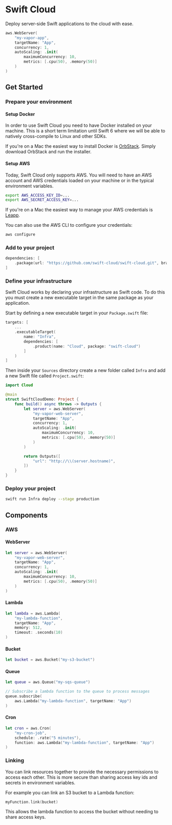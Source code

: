 # Swift Cloud

Deploy server-side Swift applications to the cloud with ease.

```swift
aws.WebServer(
    "my-vapor-app",
    targetName: "App",
    concurrency: 1,
    autoScaling: .init(
        maximumConcurrency: 10,
        metrics: [.cpu(50), .memory(50)]
    )
)
```

## Get Started

### Prepare your environment

#### Setup Docker

In order to use Swift Cloud you need to have Docker installed on your machine. This is a short term limitation until Swift 6 where we will be able to natively cross-compile to Linux and other SDKs.

If you're on a Mac the easiest way to install Docker is [OrbStack](https://orbstack.dev). Simply download OrbStack and run the installer.

#### Setup AWS

Today, Swift Cloud only supports AWS. You will need to have an AWS account and AWS credentials loaded on your machine or in the typical environment variables.

```bash
export AWS_ACCESS_KEY_ID=...
export AWS_SECRET_ACCESS_KEY=...
```

If you're on a Mac the easiest way to manage your AWS credentials is [Leapp](https://www.leapp.cloud).

You can also use the AWS CLI to configure your credentials:

```bash
aws configure
```

### Add to your project

```swift
dependencies: [
    .package(url: "https://github.com/swift-cloud/swift-cloud.git", branch: "main")
]
```

### Define your infrastructure

Swift Cloud works by declaring your infrastructure as Swift code. To do this you must create a new executable target in the same package as your application.

Start by defining a new executable target in your `Package.swift` file:

```swift
targets: [
    ...
    .executableTarget(
        name: "Infra",
        dependencies: [
            .product(name: "Cloud", package: "swift-cloud")
        ]
    )
]
```

Then inside your `Sources` directory create a new folder called `Infra` and add a new Swift file called `Project.swift`:

```swift
import Cloud

@main
struct SwiftCloudDemo: Project {
    func build() async throws -> Outputs {
        let server = aws.WebServer(
            "my-vapor-web-server",
            targetName: "App",
            concurrency: 1,
            autoScaling: .init(
                maximumConcurrency: 10,
                metrics: [.cpu(50), .memory(50)]
            )
        )

        return Outputs([
            "url": "http://\\(server.hostname)",
        ])
    }
}
```

### Deploy your project

```bash
swift run Infra deploy --stage production
```

## Components

### AWS

#### WebServer

```swift
let server = aws.WebServer(
    "my-vapor-web-server",
    targetName: "App",
    concurrency: 1,
    autoScaling: .init(
        maximumConcurrency: 10,
        metrics: [.cpu(50), .memory(50)]
    )
)
```

#### Lambda

```swift
let lambda = aws.Lambda(
    "my-lambda-function",
    targetName: "App",
    memory: 512,
    timeout: .seconds(10)
)
```

#### Bucket

```swift
let bucket = aws.Bucket("my-s3-bucket")
```

#### Queue

```swift
let queue = aws.Queue("my-sqs-queue")

// Subscribe a lambda function to the queue to process messages
queue.subscribe(
    aws.Lambda("my-lambda-function", targetName: "App")
)
```

#### Cron

```swift
let cron = aws.Cron(
    "my-cron-job",
    schedule: .rate("5 minutes"),
    function: aws.Lambda("my-lambda-function", targetName: "App")
)
```

### Linking

You can link resources together to provide the necessary permissions to access each other. This is more secure than sharing access key ids and secrets in environment variables.

For example you can link an S3 bucket to a Lambda function:

```swift
myFunction.link(bucket)
```

This allows the lambda function to access the bucket without needing to share access keys.
